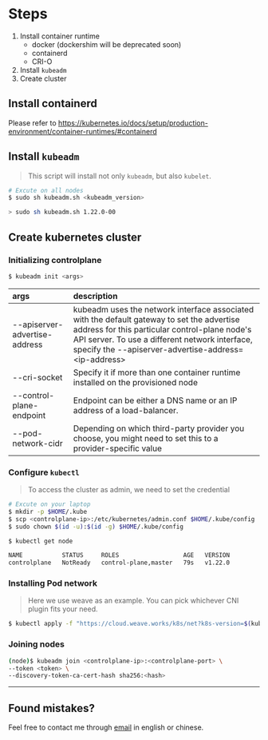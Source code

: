 # Steps

1. Install container runtime
    - docker (dockershim will be deprecated soon)
    - containerd
    - CRI-O
2. Install `kubeadm`
3. Create cluster



## Install containerd
Please refer to https://kubernetes.io/docs/setup/production-environment/container-runtimes/#containerd



## Install `kubeadm`
> This script will install not only `kubeadm`, but also `kubelet`.

```bash
# Excute on all nodes
$ sudo sh kubeadm.sh <kubeadm_version>

> sudo sh kubeadm.sh 1.22.0-00
```



## Create kubernetes cluster

### Initializing controlplane
```bash
$ kubeadm init <args>   
```
|  args     | description  |
| :----     |  :---- |
| --apiserver-advertise-address  | kubeadm uses the network interface associated with the default gateway to set the advertise address for this particular control-plane node's API server. To use a different network interface, specify the --apiserver-advertise-address=\<ip-address\> |
| --cri-socket  | Specify it if more than one container runtime installed on the provisioned node |
| --control-plane-endpoint  | Endpoint can be either a DNS name or an IP address of a load-balancer. |
| --pod-network-cidr  | Depending on which third-party provider you choose, you might need to set this to a provider-specific value |


### Configure `kubectl`
> To access the cluster as admin, we need to set the credential

```bash
# Excute on your laptop
$ mkdir -p $HOME/.kube
$ scp <controlplane-ip>:/etc/kubernetes/admin.conf $HOME/.kube/config
$ sudo chown $(id -u):$(id -g) $HOME/.kube/config

$ kubectl get node

NAME           STATUS     ROLES                  AGE   VERSION
controlplane   NotReady   control-plane,master   79s   v1.22.0
```



### Installing Pod network
> Here we use weave as an example. You can pick whichever CNI plugin fits your need.

```bash
$ kubectl apply -f "https://cloud.weave.works/k8s/net?k8s-version=$(kubectl version | base64 | tr -d '\n')"
```



### Joining nodes
```bash
(node)$ kubeadm join <controlplane-ip>:<controlplane-port> \
--token <token> \
--discovery-token-ca-cert-hash sha256:<hash>
```


---

Found mistakes?
------------


Feel free to contact me through
[email](mailto:muller79924@gmail.com)
in english or chinese.
